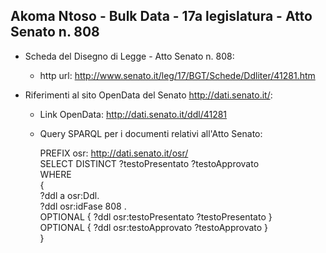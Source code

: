 ## Akoma Ntoso - Bulk Data - 17a legislatura - Atto Senato n. 808 ##

* Scheda del Disegno di Legge - Atto Senato n. 808:
	* http url: http://www.senato.it/leg/17/BGT/Schede/Ddliter/41281.htm

* Riferimenti al sito OpenData del Senato http://dati.senato.it/:
	* Link OpenData: http://dati.senato.it/ddl/41281
	* Query SPARQL per i documenti relativi all'Atto Senato:

        PREFIX osr: <http://dati.senato.it/osr/>  
		SELECT DISTINCT ?testoPresentato ?testoApprovato  
		WHERE  
		{  
		    ?ddl a osr:Ddl.  
		    ?ddl osr:idFase 808 .  
		    OPTIONAL { ?ddl osr:testoPresentato ?testoPresentato }  
		    OPTIONAL { ?ddl osr:testoApprovato ?testoApprovato }  
		}
		